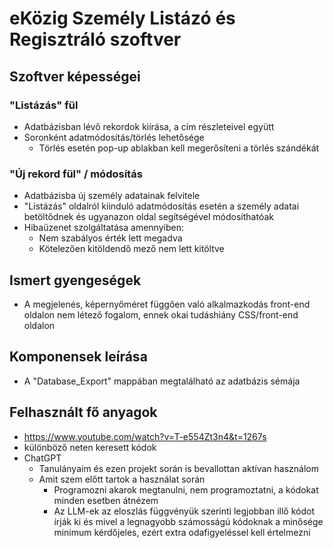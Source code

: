 ﻿# eKözig Személy Listázó és Regisztráló szoftver

## Szoftver képességei

### "Listázás" fül
- Adatbázisban lévő rekordok kiírása, a cím részleteivel együtt
- Soronként adatmódosítás/törlés lehetősége
	- Törlés esetén pop-up ablakban kell megerősíteni a törlés szándékát

### "Új rekord fül" / módosítás
- Adatbázisba új személy adatainak felvitele
- "Listázás" oldalról kiinduló adatmódosítás esetén a személy adatai betöltődnek és ugyanazon oldal segítségével módosíthatóak
- Hibaüzenet szolgáltatása amennyiben:
	- Nem szabályos érték lett megadva
	- Kötelezően kitöldendő mező nem lett kitöltve

## Ismert gyengeségek
- A megjelenés, képernyőméret függően való alkalmazkodás front-end oldalon nem létező fogalom, ennek okai tudáshiány CSS/front-end oldalon

## Komponensek leírása
- A "Database_Export" mappában megtalálható az adatbázis sémája

## Felhasznált fő anyagok
- https://www.youtube.com/watch?v=T-e554Zt3n4&t=1267s
- különböző neten keresett kódok
- ChatGPT
	- Tanulányaim és ezen projekt során is bevallottan aktívan használom
	- Amit szem előtt tartok a használat során
		- Programozni akarok megtanulni, nem programoztatni, a kódokat minden esetben átnézem
		- Az LLM-ek az eloszlás függvényük szerinti legjobban illő kódot írják ki és mivel a legnagyobb számosságú kódoknak a minősége minimum kérdőjeles, ezért extra odafigyeléssel kell értelmezni